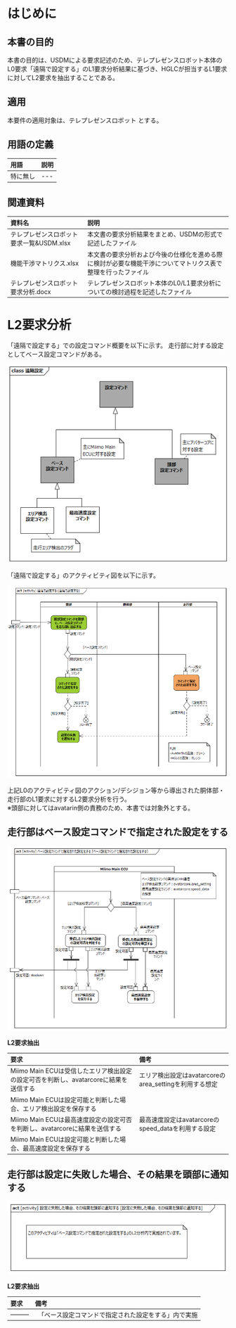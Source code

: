 # はじめに

## 本書の目的

本書の目的は、USDMによる要求記述のため、テレプレゼンスロボット本体のL0要求「遠隔で設定する」のL1要求分析結果に基づき、HGLCが担当するL1要求に対してL2要求を抽出することである。

## 適用

本要件の適用対象は、テレプレゼンスロボット とする。

## 用語の定義

|用語|説明|
|:---|:---|
|特に無し|---|

## 関連資料

|資料名|説明|
|:---|:---|
|テレプレゼンスロボット要求一覧&USDM.xlsx|本文書の要求分析結果をまとめ、USDMの形式で記述したファイル|
|機能干渉マトリクス.xlsx|本文書の要求分析および今後の仕様化を進める際に検討が必要な機能干渉についてマトリクス表で整理を行ったファイル|
|テレプレゼンスロボット要求分析.docx|テレプレゼンスロボット本体のL0/L1要求分析についての検討過程を記述したファイル|


<div style="page-break-before:always"></div>

# L2要求分析

「遠隔で設定する」での設定コマンド概要を以下に示す。
走行部に対する設定としてベース設定コマンドがある。

![](.images/conceptual/setting_command.png)

「遠隔で設定する」のアクティビティ図を以下に示す。



![](.images/activity/remote_setting.png)

上記L0のアクティビティ図のアクション/デシジョン等から導出された胴体部・走行部のL1要求に対するL2要求分析を行う。  
※頭部に対してはavatarin側の責務のため、本書では対象外とする。

<div style="page-break-before:always"></div>

## 走行部はベース設定コマンドで指定された設定をする

![](.images/activity/remote_setting/act01.png)

**L2要求抽出**

|要求|備考|
|:---|:---|
|Miimo Main ECUは受信したエリア検出設定の設定可否を判断し、avatarcoreに結果を送信する|エリア検出設定はavatarcoreのarea_settingを利用する想定|
|Miimo Main ECUは設定可能と判断した場合、エリア検出設定を保存する||
|Miimo Main ECUは最高速度設定の設定可否を判断し、avatarcoreに結果を送信する|最高速度設定はavatarcoreのspeed_dataを利用する設定|
|Miimo Main ECUは設定可能と判断した場合、最高速度設定を保存する||

<div style="page-break-before:always"></div>

## 走行部は設定に失敗した場合、その結果を頭部に通知する

![](.images/activity/remote_setting/act02.png)


**L2要求抽出**

|要求|備考|
|:---|:---|
|―――|　「ベース設定コマンドで指定された設定をする」内で実施|

<div style="page-break-before:always"></div>
